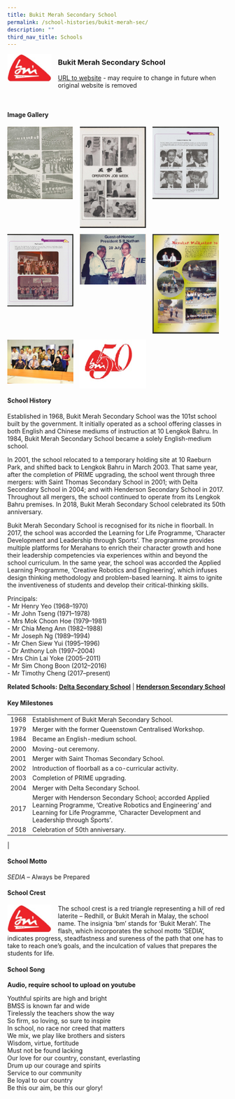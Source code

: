 ```yaml
---
title: Bukit Merah Secondary School
permalink: /school-histories/bukit-merah-sec/
description: ""
third_nav_title: Schools
---
```

<img src="/images/bukitmerahsec1.jpg" style="width:20%;margin-right:15px;" align = "left">

### **Bukit Merah Secondary School**
[URL to website](http://www.bukitmerahsec.moe.edu.sg/) - may require to change in future when original website is removed

<br clear="left">

#### **Image Gallery**

<p><a href="https://staging.d1yxymztqoj7qn.amplifyapp.com/images/bukitmerahsec2.jpg">  
<img src="/images/bukitmerahsec2.jpg" style="width:30%;margin-right:15px;" align = "left">
</a></p>

<p><a href="https://staging.d1yxymztqoj7qn.amplifyapp.com/images/bukitmerahsec3.jpg">  
<img src="/images/bukitmerahsec3.jpg" style="width:30%;margin-right:15px;" align = "left">
</a></p>

<p><a href="https://staging.d1yxymztqoj7qn.amplifyapp.com/images/bukitmerahsec4.jpg">  
<img src="/images/bukitmerahsec4.jpg" style="width:30%;margin-right:15px;" align = "left">
</a></p>

<br clear="left">

<p><a href="https://staging.d1yxymztqoj7qn.amplifyapp.com/images/bukitmerahsec5.jpg">  
<img src="/images/bukitmerahsec5.jpg" style="width:30%;margin-right:15px;" align = "left">
</a></p>

<p><a href="https://staging.d1yxymztqoj7qn.amplifyapp.com/images/bukitmerahsec6.jpg">  
<img src="/images/bukitmerahsec6.jpg" style="width:30%;margin-right:15px;" align = "left">
</a></p>

<p><a href="https://staging.d1yxymztqoj7qn.amplifyapp.com/images/bukitmerahsec7.jpg">  
<img src="/images/bukitmerahsec7.jpg" style="width:30%;margin-right:15px;" align = "left">
</a></p>

<br clear="left">

<p><a href="https://staging.d1yxymztqoj7qn.amplifyapp.com/images/bukitmerahsec8.jpg">  
<img src="/images/bukitmerahsec8.jpg" style="width:30%;margin-right:15px;" align = "left">
</a></p>

<p><a href="https://staging.d1yxymztqoj7qn.amplifyapp.com/images/bukitmerahsec9.jpg">  
<img src="/images/bukitmerahsec9.jpg" style="width:30%;margin-right:15px;" align = "left">
</a></p>

<br clear="left">

#### **School History**
Established in 1968, Bukit Merah Secondary School was the 101st school built by the government. It initially operated as a school offering classes in both English and Chinese mediums of instruction at 10 Lengkok Bahru. In 1984, Bukit Merah Secondary School became a solely English-medium school.

In 2001, the school relocated to a temporary holding site at 10 Raeburn Park, and shifted back to Lengkok Bahru in March 2003. That same year, after the completion of PRIME upgrading, the school went through three mergers: with Saint Thomas Secondary School in 2001; with Delta Secondary School in 2004; and with Henderson Secondary School in 2017. Throughout all mergers, the school continued to operate from its Lengkok Bahru premises. In 2018, Bukit Merah Secondary School celebrated its 50th anniversary.

Bukit Merah Secondary School is recognised for its niche in floorball. In 2017, the school was accorded the Learning for Life Programme, ‘Character Development and Leadership through Sports’. The programme provides multiple platforms for Merahans to enrich their character growth and hone their leadership competencies via experiences within and beyond the school curriculum. In the same year, the school was accorded the Applied Learning Programme, ‘Creative Robotics and Engineering’, which infuses design thinking methodology and problem-based learning. It aims to ignite the inventiveness of students and develop their critical-thinking skills.

Principals:<br>
\- Mr Henry Yeo (1968–1970)<br>
\- Mr John Tseng (1971–1978)<br>
\- Mrs Mok Choon Hoe (1979–1981)<br>
\- Mr Chia Meng Ann (1982–1988)<br>
\- Mr Joseph Ng (1989–1994)<br>
\- Mr Chen Siew Yui (1995–1996)<br>
\- Dr Anthony Loh (1997–2004)<br>
\- Mrs Chin Lai Yoke (2005–2011)<br>
\- Mr Sim Chong Boon (2012–2016)<br>
\- Mr Timothy Cheng (2017–present)

**Related Schools:** **[Delta Secondary School](https://staging.d1yxymztqoj7qn.amplifyapp.com/school-histories/delta-sec/)** | **[Henderson Secondary School](https://staging.d1yxymztqoj7qn.amplifyapp.com/school-histories/henderson-sec/)**

#### **Key Milestones**

|  |  |
|:---:|---|
| 1968 | Establishment of Bukit Merah Secondary School. |
| 1979 | Merger with the former Queenstown Centralised Workshop. |
| 1984 | Became an English-medium school. |
| 2000 | Moving-out ceremony. |
| 2001 | Merger with Saint Thomas Secondary School. |
| 2002 | Introduction of floorball as a co-curricular activity. |
| 2003 | Completion of PRIME upgrading. |
| 2004 | Merger with Delta Secondary School. |
| 2017 | Merger with Henderson Secondary School; accorded Applied Learning Programme, ‘Creative Robotics and Engineering’ and Learning for Life Programme, ‘Character Development and Leadership through Sports’. |
| 2018 | Celebration of 50th anniversary. |
|

#### **School Motto**
_SEDIA_ – Always be Prepared

#### **School Crest**
<img src="/images/bukitmerahsec1.jpg" style="width:20%;margin-right:15px;" align = "left">

The school crest is a red triangle representing a hill of red laterite – Redhill, or Bukit Merah in Malay, the school name. The insignia ‘bm’ stands for ‘Bukit Merah’. The flash, which incorporates the school motto ‘SEDIA’, indicates progress, steadfastness and sureness of the path that one has to take to reach one’s goals, and the inculcation of values that prepares the students for life.

#### **School Song**
**Audio, require school to upload on youtube**

Youthful spirits are high and bright<br>
BMSS is known far and wide<br>
Tirelessly the teachers show the way<br>
So firm, so loving, so sure to inspire<br>
In school, no race nor creed that matters<br>
We mix, we play like brothers and sisters<br>
Wisdom, virtue, fortitude<br>
Must not be found lacking<br>
Our love for our country, constant, everlasting<br>
Drum up our courage and spirits<br>
Service to our community<br>
Be loyal to our country<br>
Be this our aim, be this our glory!